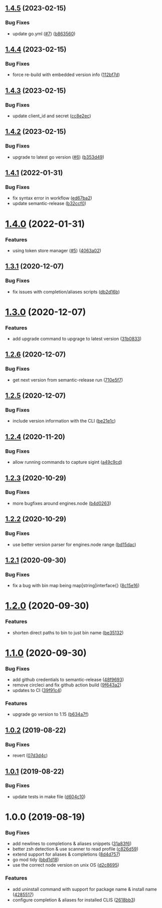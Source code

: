 ## [1.4.5](https://github.com/rdaniels6813/cli-manager/compare/v1.4.4...v1.4.5) (2023-02-15)


### Bug Fixes

* update go.yml ([#7](https://github.com/rdaniels6813/cli-manager/issues/7)) ([b863560](https://github.com/rdaniels6813/cli-manager/commit/b863560499db495ed4f91330310e5138fbc6e3b0))

## [1.4.4](https://github.com/rdaniels6813/cli-manager/compare/v1.4.3...v1.4.4) (2023-02-15)


### Bug Fixes

* force re-build with embedded version info ([112bf7d](https://github.com/rdaniels6813/cli-manager/commit/112bf7d340223da80af267751241231eb7ee51d0))

## [1.4.3](https://github.com/rdaniels6813/cli-manager/compare/v1.4.2...v1.4.3) (2023-02-15)


### Bug Fixes

* update client_id and secret ([cc8e2ec](https://github.com/rdaniels6813/cli-manager/commit/cc8e2ec2068ef33c632a7341f649f685910a34f5))

## [1.4.2](https://github.com/rdaniels6813/cli-manager/compare/v1.4.1...v1.4.2) (2023-02-15)


### Bug Fixes

* upgrade to latest go version ([#6](https://github.com/rdaniels6813/cli-manager/issues/6)) ([b353d49](https://github.com/rdaniels6813/cli-manager/commit/b353d49aef88b54b3222228674492c3eef19072f))

## [1.4.1](https://github.com/rdaniels6813/cli-manager/compare/v1.4.0...v1.4.1) (2022-01-31)


### Bug Fixes

* fix syntax error in workflow ([ed67ba2](https://github.com/rdaniels6813/cli-manager/commit/ed67ba26c172e474cfc4ddb551a0899d41c25a7f))
* update semantic-release ([b32ccf0](https://github.com/rdaniels6813/cli-manager/commit/b32ccf06987522b9bf62d337d369ba98a4cbe511))

# [1.4.0](https://github.com/rdaniels6813/cli-manager/compare/v1.3.1...v1.4.0) (2022-01-31)


### Features

* using token store manager ([#5](https://github.com/rdaniels6813/cli-manager/issues/5)) ([4063a02](https://github.com/rdaniels6813/cli-manager/commit/4063a0256e8ac2e15aa305eb852ce7ff030c8c69))

## [1.3.1](https://github.com/rdaniels6813/cli-manager/compare/v1.3.0...v1.3.1) (2020-12-07)


### Bug Fixes

* fix issues with completion/aliases scripts ([db2d16b](https://github.com/rdaniels6813/cli-manager/commit/db2d16bd871acc2e89bb6b30fb8aef893e8d139c))

# [1.3.0](https://github.com/rdaniels6813/cli-manager/compare/v1.2.6...v1.3.0) (2020-12-07)


### Features

* add upgrade command to upgrage to latest version ([31b0833](https://github.com/rdaniels6813/cli-manager/commit/31b08338a4241bf5ccf250b1fc9eed3cb12ea94d))

## [1.2.6](https://github.com/rdaniels6813/cli-manager/compare/v1.2.5...v1.2.6) (2020-12-07)


### Bug Fixes

* get next version from semantic-release run ([710e5f7](https://github.com/rdaniels6813/cli-manager/commit/710e5f7f211b0f0965d932614c7fef779cee2d7f))

## [1.2.5](https://github.com/rdaniels6813/cli-manager/compare/v1.2.4...v1.2.5) (2020-12-07)


### Bug Fixes

* include version information with the CLI ([be21e1c](https://github.com/rdaniels6813/cli-manager/commit/be21e1ce96f3dad0e9e93f78672202ac2c143a34))

## [1.2.4](https://github.com/rdaniels6813/cli-manager/compare/v1.2.3...v1.2.4) (2020-11-20)


### Bug Fixes

* allow running commands to capture sigint ([a49c9cd](https://github.com/rdaniels6813/cli-manager/commit/a49c9cdb01365647885baa9251485037881d8631))

## [1.2.3](https://github.com/rdaniels6813/cli-manager/compare/v1.2.2...v1.2.3) (2020-10-29)


### Bug Fixes

* more bugfixes around engines.node ([b4d0263](https://github.com/rdaniels6813/cli-manager/commit/b4d02630b5a76f774639f7d940c477adb927f451))

## [1.2.2](https://github.com/rdaniels6813/cli-manager/compare/v1.2.1...v1.2.2) (2020-10-29)


### Bug Fixes

* use better version parser for engines.node range ([bd15dac](https://github.com/rdaniels6813/cli-manager/commit/bd15dac823a578a166eaf9c011bd8ecad403e3f6))

## [1.2.1](https://github.com/rdaniels6813/cli-manager/compare/v1.2.0...v1.2.1) (2020-09-30)


### Bug Fixes

* fix a bug with bin map being map[string]interface{} ([8c15e16](https://github.com/rdaniels6813/cli-manager/commit/8c15e1647d68d73afc8cc51bf8988466caed6820))

# [1.2.0](https://github.com/rdaniels6813/cli-manager/compare/v1.1.0...v1.2.0) (2020-09-30)


### Features

* shorten direct paths to bin to just bin name ([be35132](https://github.com/rdaniels6813/cli-manager/commit/be35132661e1891bdba190072b750e228c687ab2))

# [1.1.0](https://github.com/rdaniels6813/cli-manager/compare/v1.0.2...v1.1.0) (2020-09-30)


### Bug Fixes

* add github credentials to semantic-release ([48f9693](https://github.com/rdaniels6813/cli-manager/commit/48f9693be1717cbecf056af8cd727f3500ef9e22))
* remove circleci and fix github action build ([9f643a2](https://github.com/rdaniels6813/cli-manager/commit/9f643a29281ee859a4cb5fcfae17fbd5fc4fa609))
* updates to CI ([39f91c4](https://github.com/rdaniels6813/cli-manager/commit/39f91c4bf983875f137056382180e2738a6d2a97))


### Features

* upgrade go version to 1.15 ([b634a7f](https://github.com/rdaniels6813/cli-manager/commit/b634a7fa6a10b8cdd98e4d0ef7617f7119e2803d))

## [1.0.2](https://github.com/rdaniels6813/cli-manager/compare/v1.0.1...v1.0.2) (2019-08-22)


### Bug Fixes

* revert ([07d3d4c](https://github.com/rdaniels6813/cli-manager/commit/07d3d4c))

## [1.0.1](https://github.com/rdaniels6813/cli-manager/compare/v1.0.0...v1.0.1) (2019-08-22)


### Bug Fixes

* update tests in make file ([d604c10](https://github.com/rdaniels6813/cli-manager/commit/d604c10))

# 1.0.0 (2019-08-19)


### Bug Fixes

* add newlines to completions & aliases snippets ([31a83f6](https://github.com/rdaniels6813/cli-manager/commit/31a83f6))
* better zsh detection & use scanner to read profile ([c826d59](https://github.com/rdaniels6813/cli-manager/commit/c826d59))
* extend support for aliases & completions ([8d4d757](https://github.com/rdaniels6813/cli-manager/commit/8d4d757))
* go mod tidy ([bbd1d18](https://github.com/rdaniels6813/cli-manager/commit/bbd1d18))
* use the correct node version on unix OS ([d2c8695](https://github.com/rdaniels6813/cli-manager/commit/d2c8695))


### Features

* add uninstall command with support for package name & install name ([4285517](https://github.com/rdaniels6813/cli-manager/commit/4285517))
* configure completion & aliases for installed CLIS ([2618bb3](https://github.com/rdaniels6813/cli-manager/commit/2618bb3))
